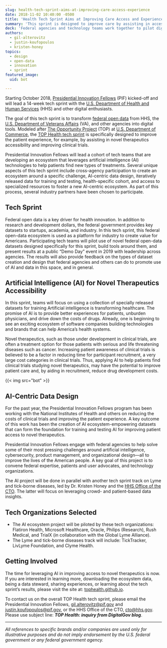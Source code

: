 ```yaml
---
slug: health-tech-sprint-aims-at-improving-care-access-experience
date: 2018-11-02 10:40:00 -0500
title: 'Health Tech Sprint Aims at Improving Care Access and Experience'
summary: 'This sprint is designed to improve care by assisting in access to novel therapeutics and improving clinical trials&#46;'
deck: 'Federal agencies and technology teams work together to pilot digital tools for artificial intelligence and health innovation.'
authors:
  - gil-alterovitz
  - justin-koufopoulos
  - kristen-honey
topics:
  - design
  - open-data
  - innovation
  - sprint
featured_image:
  uid: bot

---
```


Starting October 2018, [Presidential Innovation Fellows](https://www.presidentialinnovationfellows.gov) (PIF) kicked-off and will lead a 14-week tech sprint with the [U.S. Department of Health and Human Services](https://www.hhs.gov/) (HHS) and other digital enthusiasts.

The goal of this tech sprint is to transform [federal open data](https://www.data.gov/) from HHS, the [U.S. Department of Veterans Affairs](https://www.va.gov/) (VA), and other agencies into digital tools. Modeled after [The Opportunity Project](https://opportunity.census.gov/) (TOP) at [U.S. Department of Commerce](https://www.commerce.gov/), the [TOP Health tech sprint](http://tophealth.github.io) is specifically designed to improve the patient experience, for example, by assisting in novel therapeutics accessibility and improving clinical trials.

Presidential Innovation Fellows will lead a cohort of tech teams that are developing an ecosystem that leverages artificial intelligence (AI) technologies to help patients find new types of treatments. Several unique aspects of this tech sprint include cross-agency participation to create an ecosystem around a specific challenge, AI-centric data design, iteratively released data for training and testing, health-specific cohort, and access to specialized resources to foster a new AI-centric ecosystem. As part of this process, several industry partners have been chosen to participate.

## Tech Sprint

Federal open data is a key driver for health innovation. In addition to research and development dollars, the federal government provides key datasets to startups, academia, and industry. In this tech sprint, this federal open-data ecosystem is used as a platform for industry to create value for Americans. Participating tech teams will pilot use of novel federal open-data datasets designed specifically for this sprint, build tools around them, and present results at a public “Demo Day” event in 2019 with leadership across agencies. The results will also provide feedback on the types of dataset creation and design that federal agencies and others can do to promote use of AI and data in this space, and in general.

## Artificial Intelligence (AI) for Novel Therapeutics Accessibility

In this sprint, teams will focus on using a collection of specially released datasets for training Artificial intelligence is transforming healthcare. The promise of AI is to provide better experiences for patients, unburden physicians, and drive down the costs of drugs. Already, one is beginning to see an exciting ecosystem of software companies building technologies and brands that can help America’s health systems.

Novel therapeutics, such as those under development in clinical trials, are often a treatment option for those patients with serious and life threatening diseases such as cancer. Increasing patient awareness of clinical trials is believed to be a factor in reducing time for participant recruitment, a very large cost categories in clinical trials. Thus, applying AI to help patients find clinical trials studying novel therapeutics, may have the potential to improve patient care and, by aiding in recruitment, reduce drug development costs.


{{< img src="bot" >}}

## AI-Centric Data Design

For the past year, the Presidential Innovation Fellows program has been working with the National Institutes of Health and others on reducing the costs of clinical trials and improving the patient experience. A key outcome of this work has been the creation of AI ecosystem-empowering datasets that can form the foundation for training and testing AI for improving patient access to novel therapeutics.

Presidential Innovation Fellows engage with federal agencies to help solve some of their most pressing challenges around artificial intelligence, cybersecurity, product management, and organizational design—all to improve the lives of the American people. A key goal of this project is to convene federal expertise, patients and user advocates, and technology organizations.

The AI project will be done in parallel with another tech sprint track on Lyme and tick-borne
diseases, led by Dr. Kristen Honey and the [HHS Office of the CTO](https://www.hhs.gov/about/agencies/cto/). The latter will focus on
leveraging crowd- and patient-based data insights.

## Tech Organizations Selected

- The AI ecosystem project will be piloted by these tech organizations: Flatiron Health, Microsoft Healthcare, Oracle, Philips (Research), Rush Medical, and TrialX (in collaboration with the Global Lyme Alliance).
- The Lyme and tick-borne diseases track will include: TickTracker, LivLyme Foundation, and Clyme Health.

## Getting Involved

The time for leveraging AI in improving access to novel therapeutics is now. If you are interested in learning more, downloading the ecosystem data, being a data steward, sharing experiences, or learning about the tech sprint’s results, please visit the site at: [tophealth.github.io](https://tophealth.github.io/).

To contact us on the overall TOP Health tech sprint, please email the Presidential Innovation Fellows, [gil.alterovitz@pif.gov](mailto:gil.alterovitz@pif.gov) and [justin.koufopoulos@pif.gov](mailto:justin.koufopoulos@pif.gov), or the HHS Office of the CTO, [cto@hhs.gov](mailto:cto@hhs.gov). Please use subject line: **_TOP Health: inquiry from DigitalGov blog_**.

***

_All references to specific brands and/or companies are used only for illustrative purposes and do not imply endorsement by the U.S. federal government or any federal government agency._

